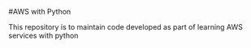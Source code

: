 #AWS with Python

This repository is to maintain code developed as part of learning AWS services with python
